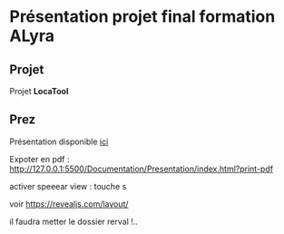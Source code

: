 # Présentation projet final formation ALyra

## Projet
Projet **LocaTool**

## Prez
Présentation disponible [ici ]()


Expoter en pdf : 
http://127.0.0.1:5500/Documentation/Presentation/index.html?print-pdf

activer speeear view :   touche s

voir https://revealjs.com/layout/


il faudra metter le dossier rerval !..